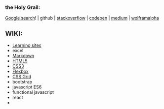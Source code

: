 ### the Holy Grail:

[Google search]([www.GOOGLE.com)! | github | [stackoverflow](https://stackoverflow.com) | [codepen](https://codepen.io/) | [medium](https://medium.com/) | [wolframalpha](https://www.wolframalpha.com/)

## WIKI:

* [Learning sites](https://github.com/cnedelcu/testing1234/wiki/learning-sites)
* excel
* [Markdown](https://github.com/cnedelcu/testing1234/wiki/Markdown)
* [HTML5](https://github.com/cnedelcu/testing1234/wiki/HTML5)
* [CSS3](https://github.com/cnedelcu/testing1234/wiki/CSS3)
* [Flexbox](https://github.com/cnedelcu/testing1234/wiki/Flexbox)
* [CSS Grid](https://github.com/cnedelcu/testing1234/wiki/CSS-Grid)
* bootstrap
* javascript ES6
* functional javascript
* react
* 
